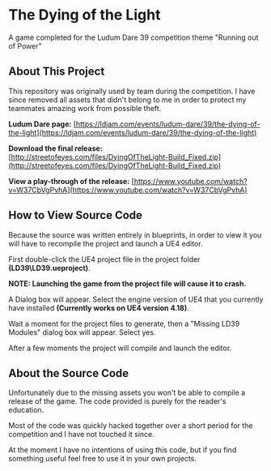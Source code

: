 # The Dying of the Light

A game completed for the Ludum Dare 39 competition theme "Running out of Power"

## About This Project

This repository was originally used by team during the competition. I have since removed all assets that didn't belong to me in order to protect my teammates amazing work from possible theft.

__Ludum Dare page:__ [https://ldjam.com/events/ludum-dare/39/the-dying-of-the-light](https://ldjam.com/events/ludum-dare/39/the-dying-of-the-light)

__Download the final release:__ [http://streetofeyes.com/files/DyingOfTheLight-Build_Fixed.zip](http://streetofeyes.com/files/DyingOfTheLight-Build_Fixed.zip)

__View a play-through of the release:__ [https://www.youtube.com/watch?v=W37CbVgPvhA](https://www.youtube.com/watch?v=W37CbVgPvhA)

## How to View Source Code

Because the source was written entirely in blueprints, in order to view it you will have to recompile the project and launch a UE4 editor.

First double-click the UE4 project file in the project folder __(LD39\LD39.ueproject)__.

__NOTE: Launching the game from the project file will cause it to crash.__

A Dialog box will appear. Select the engine version of UE4 that you currently have installed __(Currently works on UE4 version 4.18)__.

Wait a moment for the project files to generate, then a "Missing LD39 Modules" dialog box will appear. Select yes.

After a few moments the project will compile and launch the editor.

## About the Source Code

Unfortunately due to the missing assets you won't be able to compile a release of the game. The code provided is purely for the reader's education.

Most of the code was quickly hacked together over a short period for the competition and I have not touched it since.

At the moment I have no intentions of using this code, but if you find something useful feel free to use it in your own projects.